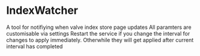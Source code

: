 # IndexWatcher
A tool for notifiying when valve index store page updates
All paramters are customisable via settings
Restart the service if you change the interval for changes to apply immediately. Otherwhile they will get applied after current interval has completed
